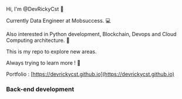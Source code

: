 Hi, I'm @DevRickyCst 👋 

Currently Data Engineer at Mobsuccess. 💻 

Also interested in Python development, Blockchain, Devops and Cloud Computing architecture. 👀 

This is my repo to explore new areas.

Always trying to learn more ! 📖 

Portfolio : [https://devrickycst.github.io](https://devrickycst.github.io)


### Back-end development


<!---
DevRickyCst/DevRickyCst is a ✨ special ✨ repository because its `README.md` (this file) appears on your GitHub profile.
You can click the Preview link to take a look at your changes.
--->
